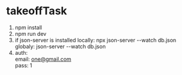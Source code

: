 # takeoffTask <br/>
1. npm install
2. npm run dev
3. if json-server is installed locally: npx json-server --watch db.json<br/>
 globaly: json-server --watch db.json<br/>
4. auth:<br/>email: one@gmail.com<br/>pass: 1
